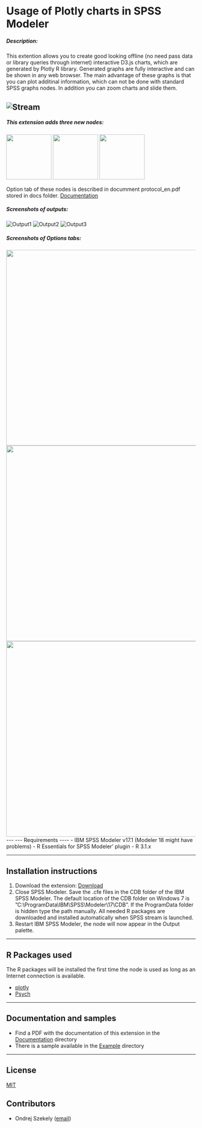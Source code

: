# Usage of Plotly charts in SPSS Modeler
##### Description:

This extention allows you to create good looking offline (no need pass data or library queries through internet) interactive D3.js charts, which are generated by Plotly R library. Generated graphs are fully interactive and can be shown in any web browser. The main advantage of these graphs is that you can plot additinal information, which can not be done with standard SPSS graphs nodes. In addition you can zoom charts and slide them. 

![Stream](https://raw.githubusercontent.com/OndrejSzekely/Modeler_Plotly/master/screenshots/grafy.PNG)
---

##### This extension adds three new nodes:
<img src="https://raw.githubusercontent.com/OndrejSzekely/Modeler_Plotly/master/screenshots/bar1.PNG" width="120">
<img src="https://raw.githubusercontent.com/OndrejSzekely/Modeler_Plotly/master/screenshots/hist1.PNG" width="120">
<img src="https://raw.githubusercontent.com/OndrejSzekely/Modeler_Plotly/master/screenshots/scatter1.PNG" width="120">

Option tab of these nodes is described in documment protocol_en.pdf stored in docs folder. [Documentation][2]

##### Screenshots of outputs: 
![Output1](https://raw.githubusercontent.com/OndrejSzekely/Modeler_Plotly/master/screenshots/bar3.PNG)
![Output2](https://raw.githubusercontent.com/OndrejSzekely/Modeler_Plotly/master/screenshots/hist3.PNG)
![Output3](https://raw.githubusercontent.com/OndrejSzekely/Modeler_Plotly/master/screenshots/scatter3.PNG)

##### Screenshots of Options tabs: 
<img src="https://raw.githubusercontent.com/OndrejSzekely/Modeler_Plotly/master/screenshots/bar4.PNG" width="520">
<img src="https://raw.githubusercontent.com/OndrejSzekely/Modeler_Plotly/master/screenshots/hist4.PNG" width="520">
<img src="https://raw.githubusercontent.com/OndrejSzekely/Modeler_Plotly/master/screenshots/scatter4.PNG" width="520">
---
---
Requirements
----
- IBM SPSS Modeler v17.1 (Modeler 18 might have problems)
- R Essentials for SPSS Modeler’ plugin
- R 3.1.x

---
Installation instructions
----
1. Download the extension: [Download][5]
2. Close SPSS Modeler. Save the .cfe files in the CDB folder of the IBM SPSS Modeler. The default location of the CDB folder on Windows 7 is ”C:\ProgramData\IBM\SPSS\Modeler\17\CDB”. If the ProgramData folder is hidden type the path manually. All needed R packages are downloaded and installed automatically when SPSS stream is launched.
3. Restart IBM SPSS Modeler, the node will now appear in the Output palette.

---
R Packages used
----
The R packages will be installed the first time the node is used as long as an Internet connection is available.

- [plotly][7]
- [Psych][8]


---
Documentation and samples
----
- Find a PDF with the documentation of this extension in the [Documentation][2] directory
- There is a sample available in the [Example][3] directory


---
License
----

[MIT][1]


Contributors
----

  - Ondrej Szekely ([email](oszekely@cz.ibm.com))

[1]: https://opensource.org/licenses/MIT
[2]: https://github.com/OndrejSzekely/Modeler_Plotly/tree/master/docs
[3]: https://github.com/OndrejSzekely/Modeler_Plotly/tree/master/example
[5]: https://github.com/OndrejSzekely/Modeler_Plotly/tree/master/src
[7]: https://plot.ly
[8]: https://cran.r-project.org/web/packages/psych/index.html
